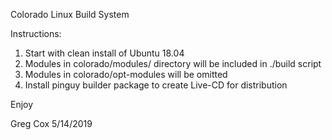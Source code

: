 Colorado Linux Build System

Instructions:

1. Start with clean install of Ubuntu 18.04
2. Modules in colorado/modules/ directory will be included in ./build script
3. Modules in colorado/opt-modules will be omitted
4. Install pinguy builder package to create Live-CD for distribution

Enjoy

Greg Cox
5/14/2019

	

